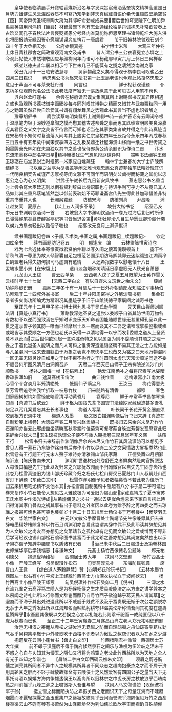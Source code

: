 <!-- { "loadSidebar": true } -->
　　皇华使者临清晨手开寳轴香煤新沿名与字发深旨宸毫洒落奎钩文精神髙逺照日月势力雄健生风云混然器质不可冩乃知学到非天真缄藏自语价希代谁顾四壁絶空贫【臣】闻帝舜优圣域臯陶大禹为其邻吁俞勅戒成典要覆后世如穹旻陛下仁明加舜禹豪英进用司鸿钧【臣襄】材智最驽下岂有志业通经纶独是丹诚抱忠朴常欲赞奏上古珍又闻孔子春秋法片言褒贬贤愚分考经内省莫能称但思至理书诸绅乾坤大施入洪化将图报効无縁因誓心愿竭谋谟义庻禆万一唐虞君
　　芾于旧翰林院曽观石刻今四十年于大丞相天水
　　公府始覩真迹　　　　书学博士米芾
　　大观三年仲冬上休日青社郡舎之简政堂观河南文及甫书
　　昔人谓公书三公衣衮冕立赤墀之上今观此帖使人肃然増敬固应与顔栁同年而语可不秘藏耶甲寅六月上休日三呉禅客
　　姨弟赵徳夫昔年屡以相示今下世未几已不能葆有之揽之凄然汝南谢克家
　　癸丑九月十一日临安法慧寺
　　舅家物藏之乆矣今得观于檇李良可叹也乙丑四月三日崧识
　　蔡忠惠公书为赵宋法书第一此玉局老语也今观此帖蔼然忠敬之意见于声画不可与茶录牡丹谱
　　同言也　　　　　　　鲜于枢获观谨题
　　仆来杭多获观前代名公法书此卷法度严宻无一亳放纵意于此可见古人用笔不苟也
　　呉兴赵孟吁谨书
　　余尝在秘府读君谟文集阅其所上谢赐御书叹其君臣相遇之盛也及观所书荔枝谱字画臻妙每与同列叹其博物之精而又惜其与武夷粟粒同一用心之勤耳虽然君尝自珍爱其书谓有翔龙舞凤之势观此书其言当不虚也识者解之
　　豫章胡俨书
　　廌尝读蔡端明集载所上谢赐御书诗一首并答诏有云卿词令根于温厚笔力极于深妙遵臯陶之模而懋其稽古述帝舜之事而思其厎绩宣明顺美良深嘉叹其君臣之义文字之羙皆不待言而可知也诏当在其家类集者故并得之今此诗真迹当在宋秘府不知何时复流落人间考其上嵗实仁宗皇祐四年壬辰距今永乐四年丙戌春秋三百五十有五年矣中间宋叔季四方之乱极矣鼎迁社屋海溃山移而一纸之书世传寳之翰墨腾鶱光辉如在夫岂独以其书之善也哉侍郎黄公请余题识为作诗二首
　　汴水东流宋鼎移中郎名字日星精神翰墨犹生气想见彤庭谏诤时
　　端明书法继钟王佩玉琼琚在庙堂见説当时推第一米家应自媿疎狂
　　翰林学士兼春坊大学士庐陵解缙绅书
　　书以羲之兰亭为尽善盖等闲文雅也观忠惠公真迹非独笔法精妙玩其词一代明良相契告戒谨严忠厚视等闲文雅不可同年而语明矣公虞得而秘藏之其能以忠惠公之心为心又明矣
　　洪武壬午嵗长后九日新安呉牧书
　　蔡忠惠公书名重当时上尝令冩大臣碑志则以例有资利辞曰此待诏职也与待诏争利可乎力不从竟已其人品如此其庄重凡落笔皆然岂以御前表疏始不苟耶谦斋宫传先生得此甚加珍惜盖非特重其书重其人也　　　长洲呉寛题
　　防稽宋洵　　防稽刘真　　尹昌隆
　　浦江赵友同　夏原吉　　　【以上五人词多不录】
　　坡翁大楷书卷
　　绍圣乙亥中元日书渊明饮酒诗一首
　　右坡翁大字书渊明饮酒诗一卷乃过海后北归时所作已骎骎絶笔矣曩昔醉翁亭记等书皆当退舎第黄牝牡能令凡目生华愿武卿珍藏什袭以俟九方臯勿轻出以贻俗子嗤也
　　绍熈改元良月上澣尹猷识





　　续书画题跋记卷四
<子部,艺术类,书画之属,书画题跋记__续题跋记>
　　钦定四库全书
　　续书画题防记卷五
　　明　郁逢庆　编
　　云林赠陈惟寅诗卷
　　戏为七言近体奉寄惟寅徴君贤伯仲聊以写久间之懐耳倪瓒顿首上
　　露下空阶秋气清一尊思为故人倾智囊自足包桓范艺圃深期访马卿城郭云迷紫骝迹江湖雨冷白鸥盟老兵得失初何损司马虚夷有逺情
　　人还希报数字以慰老懐十八日
　　王孟端水墨小景【在宋牋上】
　　逺山淡含烟疎树晴延日亭虚寂无人秋光自萧瑟
　　九龙山人王绂
　　曹云西单条
　　云西老人戊子之夏五月既望为士英作雪关云栈时年七十七嵗
　　【云西二字白文　有以自娱朱文玩世之余朱文】
　　薛尚功钟鼎欵识册
　　嘉熈三年冬十有一月朢后十一日外孙朝请郎龙知临江军事杨伯防拜观于二十四叔外翁书室
　　后二十年弁阳周密得之外舅泳斋书房
　　集金石录者多矣尚功所编尤为精诣况其墨迹乎予旧于山隂钱徳平家屡阅之诚奇书也
　　至正元年十二月甲子鉴书博士柯九思书于吴氏逊学斋
　　元天目山禅师刘顺法语【真迹小真行书】
　　萧路教深达圣贤之道尝以委顺子自省其防世间万物各有数初不以逆而强致焉在乎知时识变乐天知命者固能随顺世缘无甚罣碍孔圣以此一贯之道示曽子领其防一唯而已维摩居士以一黙而谈其不二吾之诸祖或擎拳竪指或棒或喝皆示其委顺之一方便也老氏以天得一以清地得一以宁而发委顺之道从上圣贤莫不以此而之后世倘欲别起一念殊胜奇特之见以属强为则不委顺也其顺之之理一委之于造化岂圣人能转之而凡人可料之惟贵深造逺诣坚确不易其正念之士方能如是与凡圣混同一区来去自繇由于万象之表岂不庆快平生也哉又为铭之曰天地万物混同一区无罣无碍灵妙自如用之于世不束不拘行之于时圆同太虚乐天知命顺逆同途不委不顺吾何所图风清月白洞彻吾庐
　　天厯二年西天目山师子正宗禅院逆流沙门刘顺敬书
　　杨补之画梅一帧【在绢素上】
　　艳爱江南杨补之每将尺素写冰姿暗香疎影浑如旧
　　遮莫髙楼玉笛吹　　　　曲江钱惟善
　　老梅谁冩小江南太极心香个个含淡月半笼清絶处
　　恍疑仙子谪尘凡　　　　王汝玉
　　梅花得意先羣芳雪后追寻笑我忙折取一枝悬竹杖
　　归来随路有清香　　　　都穆
　　春色到家园树树梅如雪怪底暗香清浮动黄昏月
　　袁尊尼
　　鲜于奉常草书昌黎琴操四章【真迹书后欵云】
　　鲜于枢为国寳先辈书国寳书法臻妙家藏秘迹甚多吾札何足以污几案爱忘其丑长者事也
　　梅道人写菜
　　叶长阑干长花开黄金细直须咬到根方识淡中味
　　梅道人戏墨
　　赵文敏白描渊眀像后行书归来辞【真迹在自制粉笺上横卷】大徳四年春二月吴兴赵孟頫书
　　既书归去来余兴未尽乃作竹石渊眀亦当爱此邪虚舘坐清暁髙秋零露时佳菊秀可餐寒葩含晚滋芳馨发孤思冩此归来辞余兴犹未巳玉生琼枝孰谓公子懐不与幽人期抚卷三叹息繄年非义熈
　　姑蘓王行
　　松雪书归去来辞前作渊明像后余兴未尽又作竹石其风流潇防可以想见予曾见人得一墓石乃东坡作铭自书后亦作小竹以尽兴二公之文采情致大畧相类然也此松雪卷有王行题王行元末人殁于难诗亦清雅锡山邹氏家藏
　　正德癸酉四月朔鄞陈沂志【陈氏鲁南朱文】
　　渊明旷世逸材出处卷舒匹之者鲜矣然耻向官折腰达人每恨其褊岂先生托此以发归来之兴耶抚故园而不归殉微官以自失先生固亦齿冷也此卷乃松雪真迹旧为锡山邹氏珍藏今归之杨氏七桧山房癸巳夏苏门山人叔嗣赴山西省灯下醉题【东薮白文印】
　　松雪作渊明像予见者数幅矣皆不若此卷为佳所书归去来辞用笔尤精不类他本其亦松雪斋自制笺粉中隠起有八分书子昂二字可证也卷末复作小竹石能令人想见古人雅致极为可爱旧为锡山邹家藏嘉靖戊子夏予寓苏王氏水阁中作溪光诗成从弟煌偶见之求书一通以去更嵗余煌忽来予家自言携此诗归得消其家门骨肉之祸其事有出于意料之外者因以此卷为赠予辞之再四委之而去琼瑶之报甚可愧也甚可笑也癸卯岁十月二十日五川居士杨仪书于万卷楼中【杨梦羽氏白文　华隂世家白文】
　　右元赵文敏公手摩晋处士陶靖节先生像兼録其归去来辞翰墨精妙楮隙复补以竹石且谓渊明亦当爱此岂谓其辞中偶不及此耶读其辞想见其为人文敏公之尚友吾亦想见之矣苐靖节之孤松卓有定见而文敏公之爱或博而不専非后学可轻议也锡山邹松石翁珍图书甚富而于此尤珍之吾亦想见其尚友矣然独出以示予岂亦谓予知辞中趣耶书以质诸有识者
　　治己未中秋后二日赐进士及第翰林国史修撰华亭后学钱福志【与谦朱文】
　　元髙士杨竹西像賛名公题咏
　　郑元祐明德父　　抱遗叟杨维桢
　　西磵居士苏大年　　扶风马文壁题
　　杨竹西髙士小像　严陵王绎写　勾吴倪瓉作松石
　　勾吴髙淳元朴　　东海防民钱鼒
　　席冒山人王逢　　【虚白道人茅毅静慧】赞【四明郑氏珍玩书记】
　　【云林水墨竹西图左一松右有小竹平坡上王绎貌竹西髙士方巾深衣执杖立于坡间欵云】
　　杨竹西髙士小像严陵王绎写
　　勾吴倪瓉补作松石癸卯二月【倪书】
　　三泖之水东流九峯之云髙浮笃生隠人是为杨侯杨侯之生才质具羙能济之以方来之讲学兼本之以夙闻之诗礼此所以行修而文辞鬯而醇乃自号竹西子欲追踪乎葛天民人谓其草之遐裔而不滞于其出处进退此所以不戚戚于贱贫不汲汲于冨贵既无惭于次公之頴脱亦无忝于大年之秀发此所以江海知名而畎畆躬耕夸非溢美论斯称情吾闻其初度在迩夀星腾辉乎水吾题其像既以文若揆之心宜以礼能若此则忝千祀而一成纯匪但以八千嵗为秋春而已也
　　至正二十二年壬寅嵗春二月遂昌山尚左老人郑元祐明徳甫题
　　汝岂无相汉之筹而从赤松之游汝岂无霸越之防而自理鸱夷之舟仙踪寄乎葛杖劲气吞乎吴钩集平辙于戸外登歌吹于西楼不识者以为傲世之叔夜识者以为在乡之少游
　　抱遗叟在云间小蓬台书【銕史白文印】
　　竹西杨隠君神像赞　西磵居士苏大年撰
　　前不郎于汉庭后不簿于魏府倐然泉石之间乐与渔樵为伍泣岐之泪未干不惑之心自与乆知其为懐玉之隠仙又行将为鸡窠之老父此竹西翁所以为天地之全人有光于四知之华谱也
　　【昌龄二字白文印西磵云樵朱文印】
　　须眉之蔚苍胸懐之渊亮其所同者不异中人之规模其所异者不同众志之趣向抱豪杰之才而不屑于济用具轮囷之胆而不轻于肆放故挥金有五陵侠士之风然爱客有四国公子之量当天下无事托诗酒以娱嬉方海内争雄逺侯王以髙尚所以冠林宗之巾曵长房之杖放浪乎西畴南畆之间消摇乎九峰三泖之上噫微斯人吾谁与望
　　扶风人马文璧谨赞【汉伏波将军子孙】
　　挺立雪之标而陋执防之卑振关西之老而识天下之奇量江海而不畦趋烟霞而不覊轻探囊之金玉重集户之簮裾故瞻具乎云间而誉流乎海隅但见万竹之西髙楼渠渠云山不碍有琴有书萧然为山泽臞矫然为列仙儒长欣欣宇宙而襟韵自殊頫仰
